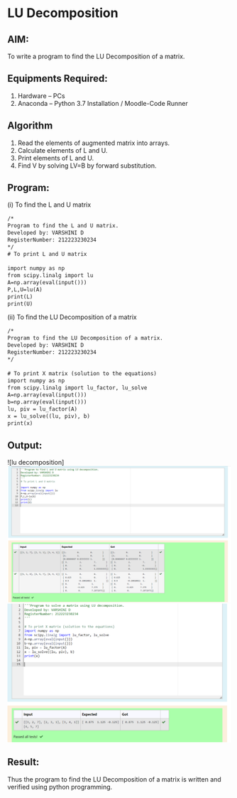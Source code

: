 # LU Decomposition 

## AIM:
To write a program to find the LU Decomposition of a matrix.

## Equipments Required:
1. Hardware – PCs
2. Anaconda – Python 3.7 Installation / Moodle-Code Runner

## Algorithm
1. Read the elements of augmented matrix into arrays.
2. Calculate elements of L and U.
3. Print elements of L and U.
4. Find V by solving LV=B by forward substitution.

## Program:
(i) To find the L and U matrix
```
/*
Program to find the L and U matrix.
Developed by: VARSHINI D
RegisterNumber: 212223230234
*/
# To print L and U matrix

import numpy as np
from scipy.linalg import lu
A=np.array(eval(input()))
P,L,U=lu(A)
print(L)
print(U)

```
(ii) To find the LU Decomposition of a matrix
```
/*
Program to find the LU Decomposition of a matrix.
Developed by: VARSHINI D
RegisterNumber: 212223230234
*/

# To print X matrix (solution to the equations)
import numpy as np
from scipy.linalg import lu_factor, lu_solve
A=np.array(eval(input()))
b=np.array(eval(input()))
lu, piv = lu_factor(A)
x = lu_solve((lu, piv), b)
print(x)

```

## Output:
![lu decomposition]
![Alt text](lu1_ss.png)
![Alt text](lu_ss2.png)


## Result:
Thus the program to find the LU Decomposition of a matrix is written and verified using python programming.

